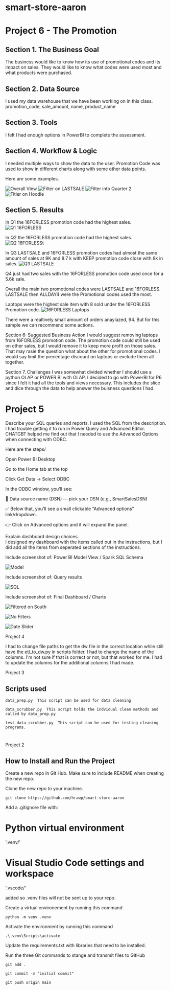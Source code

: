 # smart-store-aaron
#
# Project 6 - The Promotion


## Section 1. The Business Goal
The business would like to know how its use of promotional codes and its impact on sales.  They would like to know what codes were used most and what products were purchased.
## Section 2. Data Source
I used my data warehouse that we have been working on in this class.
promotion_code, sale_amount, name, product_name
## Section 3. Tools
I felt I had enough options in PowerBI to complete the assessment.
## Section 4. Workflow & Logic
I needed multiple ways to show the data to the user. Promotion Code was used to show in different charts along with some other data points.  

Here are some examples.

![Overall View](image-5.png)
![Filter on LASTSALE](image-6.png)
![Filter into Quarter 2](image-7.png)
![Fitler on Hoodie](image-8.png)

## Section 5. Results

In Q1 the 16FORLESS promotion code had the highest sales. 
![Q1 16FORLESS](image-9.png)

In Q2 the 16FORLESS promotion code had the highest sales.
![Q2 16FORLESSt](image-11.png)

In Q3 LASTSALE and 16FORLESS promotion codes had almost the same amount of sales at 9K and 8.7 k with KEEP promotion code close with 8k in sales.
![Q3 LASTSALE](image-10.png)

Q4 just had two sales with the 16FORLESS promotion code used once for a 5.6k sale.

Overall the main two promotional codes were LASTSALE and 16FORLESS. LASTSALE then ALLDAY4 were the Promotional codes used the most.

Laptops were the highest sale item with 8 sold under the 16FORLESS Promotion code.
![16FORLESS Laptops](image-12.png)


There were a realtively small amount of orders anaylazed, 94.  But for this sample we can recommend some actions.

Section 6: Suggested Business Action 
I would suggest removing laptops from 16FORLESS promotion code.  The promotion code could still be used on other sales, but I would remove it to keep more profit on those sales.
That may rasie the question what about the other for promotional codes.  I would say limit the precentage discount on laptops or exclude them all together.

Section 7. Challenges
I was somewhat divided whether I should use a python OLAP or POWER BI with OLAP.  I decided to go with PowerBI for P6 since I felt it had all the tools and views necessary.  This includes the slice and dice through the data to help answer the buisness questions I had.




# Project 5

Describe your SQL queries and reports.
I used the SQL from the description.  I had trouble getting it to run in Power Query and Advanced Editor.  CHATGBT helped me find out that I needed to use the Advanced Options when connecting with ODBC.  

Here are the steps/

Open Power BI Desktop

Go to the Home tab at the top

Click Get Data → Select ODBC

In the ODBC window, you’ll see:

🔘 Data source name (DSN) — pick your DSN (e.g., SmartSalesDSN)

✅ Below that, you’ll see a small clickable “Advanced options” link/dropdown.

👉 Click on Advanced options and it will expand the panel.




Explain dashboard design choices.  
I designed my dashboard with the items called out in the instructions, but I did add all the items from seperated sections of the instructions.

Include screenshot of: Power BI Model View / Spark SQL Schema

![Model](image-3.png)

Include screenshot of: Query results

![SQL](image-4.png)

Include screenshot of: Final Dashboard / Charts

![Filtered on South](image.png)

![No Filters](image-1.png)

![Date Slider](image-2.png)

Project 4

I had to change file paths to get the dw file in the correct location while still have the etl_to_dw.py in scripts folder.
I had to change the name of the columns.  I'm not sure if that is correct or not, but that worked for me.
I had to update the columns for the additional columns I had made.

Project 3
## Scripts used
```
data_prep.py  This script can be used for data cleaning
```
```
data_scrubber.py  This script holds the indvidual clean methods and called by data_prep.py
```
```
test_data_scrubber.py  This script can be used for testing cleaning programs.
```


# 
Project 2
## How to Install and Run the Project

Create a new repo in Git Hub.  Make sure to include README when creating the new repo.

Clone the new repo to your machine.
```
git clone https://github.com/hrawp/smart-store-aaron
```

Add a .gitignore file with:
# Python virtual environment
'.venv/'

# Visual Studio Code settings and workspace
'.vscode/'

added so .venv files will not be sent up to your repo.

Create a virtual environement by running this command
```
python -m venv .venv
```

Activate the environment by running this command
```
.\.venv\Scripts\activate
```

Update the requirements.txt with libraries that need to be installed.



Run the three Git commands to stange and transmit files to GitHub
```
git add .
```
```
git commit -m "initial commit"
```
```
git push origin main
```


